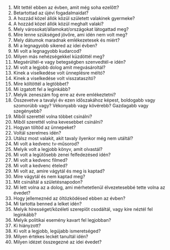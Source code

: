 1. Mit tettél ebben az évben, amit még soha ezelőtt?
2. Betartottad az újévi fogadalmaidat?
3. A hozzád közel állók közül született valakinek gyermeke?
4. A hozzád közel állók közül meghalt valaki?
5. Mely városokat/államokat/országokat látogattad meg?
6. Mire lenne szükséged jövőre, ami idén nem volt meg?
7. Mely dátumok maradnak emlékezetesek és miért?
8. Mi a legnagyobb sikered az idei évben?
9. Mi volt a legnagyobb kudarcod?
10. Milyen más nehézségekkel küzdöttél meg?
11. Megsérültél-e vagy betegségben szenvedtél-e idén?
12. Mi volt a legjobb dolog amit megvásároltál?
13. Kinek a viselkedése volt ünneplésre méltó?
14. Kinek a viselkedése volt visszataszító?
15. Mire költöttél a legtöbbet?
16. Mi izgatott fel a leginkább?
17. Melyik zeneszám fog erre az évre emlékeztetni?
18. Összevetve a tavalyi év ezen időszakához képest, boldogabb vagy szomorúbb vagy? Vékonyabb vagy kövérebb? Gazdagabb vagy szegényebb?
19. Miből szerettél volna többet csinálni?
20. Miből szerettél volna kevesebbet csinálni?
21. Hogyan töltöd az ünnepeket?
22. Voltál szerelmes idén?
23. Utálsz most valakit, akit tavaly ilyenkor még nem utáltál?
24. Mi volt a kedvenc tv-műsorod?
25. Melyik volt a legjobb könyv, amit olvastál?
26. Mi volt a legütősebb zenei felfedezésed idén?
27. Mi volt a kedvenc filmed?
28. Mi volt a kedvenc ételed?
29. Mi volt az, amire vágytál és meg is kaptad?
30. Mire vágytál és nem kaptad meg?
31. Mit csináltál a születésnapodon?
32. Mi lett volna az a dolog, ami mérhetetlenül élvezetesebbé tette volna az évedet?
33. Hogy jellemeznéd az öltözködésed ebben az évben?
34. Mi tartotta benned a lelket idén?
35. Melyik hírességet/közéleti szereplőt csodáltál, vagy kire néztél fel leginkább?
36. Melyik politikai esemény kavart fel legjobban?
37. Ki hiányzott?
38. Ki volt a legjobb, legújabb ismeretséged?
39. Milyen értékes leckét tanultál idén?
40. Milyen idézet összegezné az idei évedet?
